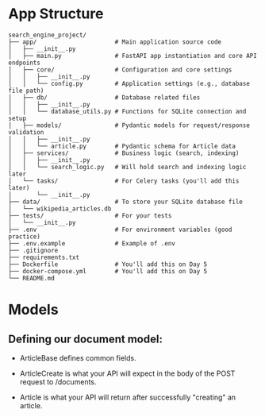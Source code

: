 # App Structure 

```
search_engine_project/
├── app/                      # Main application source code
│   ├── __init__.py
│   ├── main.py               # FastAPI app instantiation and core API endpoints
│   ├── core/                 # Configuration and core settings
│   │   ├── __init__.py
│   │   └── config.py         # Application settings (e.g., database file path)
│   ├── db/                   # Database related files
│   │   ├── __init__.py
│   │   └── database_utils.py # Functions for SQLite connection and setup
│   ├── models/               # Pydantic models for request/response validation
│   │   ├── __init__.py
│   │   └── article.py        # Pydantic schema for Article data
│   ├── services/             # Business logic (search, indexing)
│   │   ├── __init__.py
│   │   └── search_logic.py   # Will hold search and indexing logic later
│   └── tasks/                # For Celery tasks (you'll add this later)
│       └── __init__.py
├── data/                     # To store your SQLite database file
│   └── wikipedia_articles.db
├── tests/                    # For your tests
│   └── __init__.py
├── .env                      # For environment variables (good practice)
├── .env.example              # Example of .env
├── .gitignore
├── requirements.txt
├── Dockerfile                # You'll add this on Day 5
├── docker-compose.yml        # You'll add this on Day 5
└── README.md

```

# Models

## Defining our document model: 

- ArticleBase defines common fields.

- ArticleCreate is what your API will expect in the body of the POST request to /documents.

- Article is what your API will return after successfully "creating" an article.

